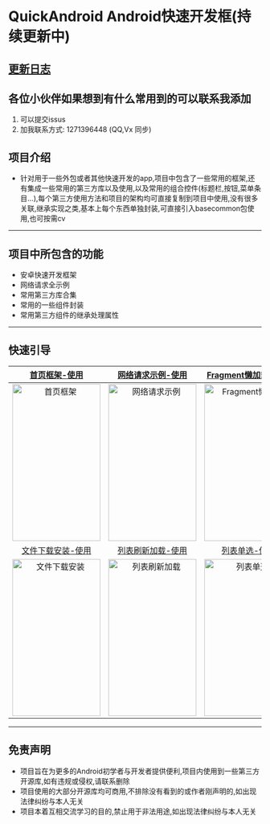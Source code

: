 # QuickAndroid Android快速开发框(持续更新中)


## [更新日志](https://github.com/manitozhang/QuickAndroid/blob/master/README-UPDATE.md)


## 各位小伙伴如果想到有什么常用到的可以联系我添加
1. 可以提交issus
2. 加我联系方式: 1271396448  (QQ,Vx 同步)

## 项目介绍
+ 针对用于一些外包或者其他快速开发的app,项目中包含了一些常用的框架,还有集成一些常用的第三方库以及使用,以及常用的组合控件(标题栏,按钮,菜单条目...),每个第三方使用方法和项目的架构均可直接复制到项目中使用,没有很多关联,继承实现之类,基本上每个东西单独封装,可直接引入basecommon包使用,也可按需cv
---
## 项目中所包含的功能
+ 安卓快速开发框架
+ 网络请求全示例
+ 常用第三方库合集
+ 常用的一些组件封装
+ 常用第三方组件的继承处理属性
---
 ## 快速引导

| [首页框架-使用](https://github.com/manitozhang/QuickAndroid/blob/master/app/src/main/java/com/library/mainpage/MainPageActivity.java) | [网络请求示例-使用](https://github.com/manitozhang/QuickAndroid/blob/master/app/src/main/java/com/library/http/HttpSampleActivity.java) | [Fragment懒加载-使用](https://github.com/manitozhang/QuickAndroid/blob/master/app/src/main/java/com/library/lazyload/LazyFragment.java) | [公共标题栏-使用](https://github.com/manitozhang/QuickAndroid/blob/master/app/src/main/java/com/library/toolbar/CommonToolbarActivity.java) |
| :----------------------------------------------------------: | :----------------------------------------------------------: | :----------------------------------------------------------: | :----------------------------------------------------------: |
| <img src="https://library-collection.oss-cn-beijing.aliyuncs.com/static/MainPage.png" width="175px" height="312px" alt="首页框架" align=center> | <img src="https://library-collection.oss-cn-beijing.aliyuncs.com/static/HttpSample.png" width="175px" height="312px" alt="网络请求示例" align=center> | <img src="https://library-collection.oss-cn-beijing.aliyuncs.com/static/LazyLoad.png" width="175px" height="312px" alt="Fragment懒加载" align=center> | <img src="https://library-collection.oss-cn-beijing.aliyuncs.com/static/CommonToolbar1.png" width="175px" height="312px" alt="公共标题栏" align=center> |
| [文件下载安装-使用](https://github.com/manitozhang/QuickAndroid/blob/master/app/src/main/java/com/library/filedownload/FileDownloadActivity.java) | [列表刷新加载-使用](https://github.com/manitozhang/QuickAndroid/blob/master/app/src/main/java/com/library/list/refreshload/RefreshLoadListActivity.java) | [列表单选-使用](https://github.com/manitozhang/QuickAndroid/blob/master/app/src/main/java/com/library/list/singlechoice/SingleChoiceListActivity.java) | [列表多选-使用](https://github.com/manitozhang/QuickAndroid/blob/master/app/src/main/java/com/library/list/multiplechoice/MultipleChoiceListActivity.java) |
| <img src="https://library-collection.oss-cn-beijing.aliyuncs.com/static/FileDownload.png" width="175px" height="312px" alt="文件下载安装" align=center> | <img src="https://library-collection.oss-cn-beijing.aliyuncs.com/static/ListRefreshLoad.png" width="175px" height="312px" alt="列表刷新加载" align=center> | <img src="https://library-collection.oss-cn-beijing.aliyuncs.com/static/ListSingleChoice.png" width="175px" height="312px" alt="列表单选" align=center> | <img src="https://library-collection.oss-cn-beijing.aliyuncs.com/static/ListMultipleChoice.png" width="175px" height="312px" alt="列表多选" align=center> |



------



## 免责声明

+ 项目旨在为更多的Android初学者与开发者提供便利,项目内使用到一些第三方开源库,如有违规或侵权,请联系删除
+ 项目使用的大部分开源库均可商用,不排除没有看到的或作者刚声明的,如出现法律纠纷与本人无关
+ 项目本着互相交流学习的目的,禁止用于非法用途,如出现法律纠纷与本人无关